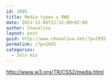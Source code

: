 ```yaml
---
id: 2995
title: Media types y RWD
date: 2013-12-06T12:52:00+02:00
author: Chavalina
layout: post
guid: http://www.chavalina.net/?p=2995
permalink: /?p=2995
categories:
  - Sólo mío
---
```

http://www.w3.org/TR/CSS2/media.html